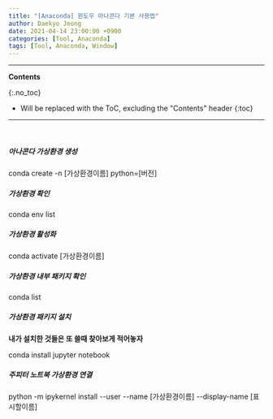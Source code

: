 ```yaml
---
title: "[Anaconda] 윈도우 아나콘다 기본 사용법"
author: Daekyo Jeong
date: 2021-04-14 23:00:00 +0900
categories: [Tool, Anaconda]
tags: [Tool, Anaconda, Window]
---
```


---
**Contents**

{:.no_toc}

* Will be replaced with the ToC, excluding the "Contents" header
{:toc}
---

<br/>

##### 아나콘다 가상환경 생성  

conda create -n [가상환경이름] python=[버전]  

##### 가상환경 확인  

conda env list  

##### 가상환경 활성화  

conda activate [가상환경이름]  

##### 가상환경 내부 패키지 확인  

conda list  

##### 가상환경 패키지 설치  

**내가 설치한 것들은 또 쓸때 찾아보게 적어놓자**  

conda install jupyter notebook  

##### 주피터 노트북 가상환경 연결  

python -m ipykernel install --user --name [가상환경이름] --display-name [표시할이름]



<br/>
